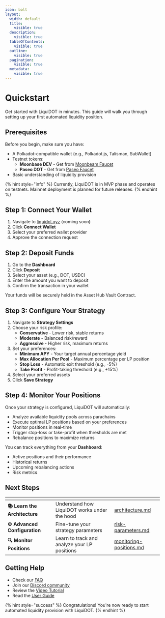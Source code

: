 ```yaml
---
icon: bolt
layout:
  width: default
  title:
    visible: true
  description:
    visible: true
  tableOfContents:
    visible: true
  outline:
    visible: true
  pagination:
    visible: true
  metadata:
    visible: true
---
```


# Quickstart

Get started with LiquiDOT in minutes. This guide will walk you through setting up your first automated liquidity position.

## Prerequisites

Before you begin, make sure you have:

* A Polkadot-compatible wallet (e.g., Polkadot.js, Talisman, SubWallet)
* Testnet tokens:
  * **Moonbase DEV** - Get from [Moonbeam Faucet](https://faucet.moonbeam.network/)
  * **Paseo DOT** - Get from [Paseo Faucet](https://faucet.paseo.network/)
* Basic understanding of liquidity provision

{% hint style="info" %}
Currently, LiquiDOT is in MVP phase and operates on testnets. Mainnet deployment is planned for future releases.
{% endhint %}

## Step 1: Connect Your Wallet

1. Navigate to [liquidot.xyz](https://liquidot.xyz) (coming soon)
2. Click **Connect Wallet**
3. Select your preferred wallet provider
4. Approve the connection request

## Step 2: Deposit Funds

1. Go to the **Dashboard**
2. Click **Deposit**
3. Select your asset (e.g., DOT, USDC)
4. Enter the amount you want to deposit
5. Confirm the transaction in your wallet

Your funds will be securely held in the Asset Hub Vault Contract.

## Step 3: Configure Your Strategy

1. Navigate to **Strategy Settings**
2. Choose your risk profile:
   * **Conservative** - Lower risk, stable returns
   * **Moderate** - Balanced risk/reward
   * **Aggressive** - Higher risk, maximum returns
3. Set your preferences:
   * **Minimum APY** - Your target annual percentage yield
   * **Max Allocation Per Pool** - Maximum percentage per LP position
   * **Stop Loss** - Automatic exit threshold (e.g., -5%)
   * **Take Profit** - Profit-taking threshold (e.g., +15%)
4. Select your preferred assets
5. Click **Save Strategy**

## Step 4: Monitor Your Positions

Once your strategy is configured, LiquiDOT will automatically:

* Analyze available liquidity pools across parachains
* Execute optimal LP positions based on your preferences
* Monitor positions in real-time
* Trigger stop-loss or take-profit when thresholds are met
* Rebalance positions to maximize returns

You can track everything from your **Dashboard**:

* Active positions and their performance
* Historical returns
* Upcoming rebalancing actions
* Risk metrics

## Next Steps

<table data-view="cards"><thead><tr><th></th><th></th><th data-hidden data-card-target data-type="content-ref"></th></tr></thead><tbody><tr><td><strong>📚 Learn the Architecture</strong></td><td>Understand how LiquiDOT works under the hood</td><td><a href="../basics/architecture.md">architecture.md</a></td></tr><tr><td><strong>⚙️ Advanced Configuration</strong></td><td>Fine-tune your strategy parameters</td><td><a href="../basics/risk-parameters.md">risk-parameters.md</a></td></tr><tr><td><strong>🔍 Monitor Positions</strong></td><td>Learn to track and analyze your LP positions</td><td><a href="../basics/monitoring-positions.md">monitoring-positions.md</a></td></tr></tbody></table>

## Getting Help

* Check our [FAQ](../basics/faq.md)
* Join our [Discord community](https://discord.gg/liquidot)
* Review the [Video Tutorial](https://youtube.com/liquidot)
* Read the [User Guide](../basics/creating-position.md)

{% hint style="success" %}
Congratulations! You're now ready to start automated liquidity provision with LiquiDOT.
{% endhint %}

